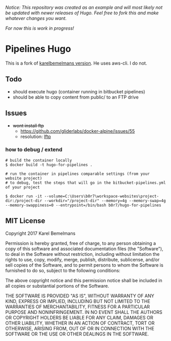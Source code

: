 *Notice: This repository was created as an example and will most likely not be updated with newer releases of Hugo. Feel free to fork this and make whatever changes you want.*

*For now this is work in progress!*

# Pipelines Hugo

This is a fork of [karelbemelmans version](https://github.com/karelbemelmans/docker-pipelines-hugo). He uses aws-cli. I do not.

## Todo

- should execute hugo (container running in bitbucket pipelines)
- should be able to copy content from public/ to an FTP drive

## Issues
- ~~wont install ftp~~
    - https://github.com/gliderlabs/docker-alpine/issues/55
    - resolution: [lftp](http://lftp.tech/lftp-man-alt.html)
    

### how to debug / extend

```
# build the container locally
$ docker build -t hugo-for-pipelines .

# run the container in pipelines comparable settings (from your website project)
# to debug, test the steps that will go in the bitbucket-pipelines.yml of your project

$ docker run -it --volume=C:\Users\b0r7\workspace-websites\project-dir:/project-dir --workdir="/project-dir" --memory=4g --memory-swap=4g --memory-swappiness=0 --entrypoint=/bin/bash b0r7/hugo-for-pipelines
```


## MIT License

Copyright 2017 Karel Bemelmans

Permission is hereby granted, free of charge, to any person obtaining a copy of this software and associated documentation files (the "Software"), to deal in the Software without restriction, including without limitation the rights to use, copy, modify, merge, publish, distribute, sublicense, and/or sell copies of the Software, and to permit persons to whom the Software is furnished to do so, subject to the following conditions:

The above copyright notice and this permission notice shall be included in all copies or substantial portions of the Software.

THE SOFTWARE IS PROVIDED "AS IS", WITHOUT WARRANTY OF ANY KIND, EXPRESS OR IMPLIED, INCLUDING BUT NOT LIMITED TO THE WARRANTIES OF MERCHANTABILITY, FITNESS FOR A PARTICULAR PURPOSE AND NONINFRINGEMENT. IN NO EVENT SHALL THE AUTHORS OR COPYRIGHT HOLDERS BE LIABLE FOR ANY CLAIM, DAMAGES OR OTHER LIABILITY, WHETHER IN AN ACTION OF CONTRACT, TORT OR OTHERWISE, ARISING FROM, OUT OF OR IN CONNECTION WITH THE SOFTWARE OR THE USE OR OTHER DEALINGS IN THE SOFTWARE.
